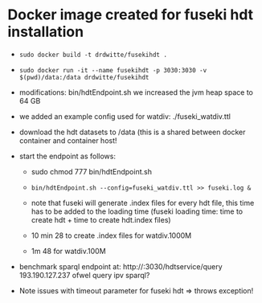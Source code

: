 # Docker image created for fuseki hdt installation 

* `sudo docker build -t drdwitte/fusekihdt .`
* `sudo docker run -it --name fusekihdt -p 3030:3030 -v $(pwd)/data:/data drdwitte/fusekihdt`

* modifications: bin/hdtEndpoint.sh we increased the jvm heap space to 64 GB 
* we added an example config used for watdiv: ./fuseki_watdiv.ttl

* download the hdt datasets to /data (this is a shared between docker container and container host!

* start the endpoint as follows:
	- sudo chmod 777 bin/hdtEndpoint.sh
	- `bin/hdtEndpoint.sh --config=fuseki_watdiv.ttl >> fuseki.log &`
	- note that fuseki will generate .index files for every hdt file, this time has to be added to the loading time (fuseki loading  time: time to create hdt + time to create hdt.index files)

	- 10 min 28 to create .index files for watdiv.1000M
	- 1m 48 for watdiv.100M


* benchmark sparql endpoint at:
	http://<ip>:3030/hdtservice/query
	193.190.127.237
   	ofwel query ipv sparql?

* Note issues with timeout parameter for fuseki hdt => throws exception!
